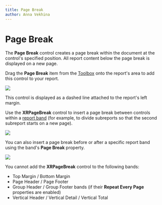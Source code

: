 ```yaml
---
title: Page Break
author: Anna Vekhina
---
```

# Page Break

The **Page Break** control creates a page break within the document at the control's specified position. All report content below the page break is displayed on a new page.

Drag the **Page Break** item from the [Toolbox](../../report-designer-tools/toolbox.md) onto the report's area to add this control to your report.

![](../../../../images/eurd-web-add-page-break-to-report.png)

This control is displayed as a dashed line attached to the report's left margin.

Use the **XRPageBreak** control to insert a page break between controls within a [report band](../../introduction-to-banded-reports.md) (for example, to divide subreports so that the second subreport starts on a new page).

![](../../../../images/eurd-web-page-break-between-subreports.png)

You can also insert a page break before or after a specific report band using the band's **Page Break** property.

![](../../../../images/eurd-web-band-page-break-property.png)

You cannot add the **XRPageBreak** control to the following bands:
* Top Margin / Bottom Margin
* Page Header / Page Footer
* Group Header / Group Footer bands (if their **Repeat Every Page** properties are enabled)
* Vertical Header / Vertical Detail / Vertical Total